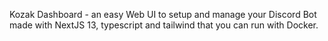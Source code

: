 Kozak Dashboard - an easy Web UI to setup and manage your Discord Bot made with NextJS 13, typescript and tailwind that you can run with Docker.
